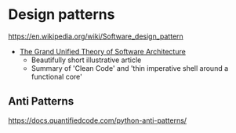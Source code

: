 Design patterns
===============

https://en.wikipedia.org/wiki/Software_design_pattern


* [The Grand Unified Theory of Software Architecture](https://danuker.go.ro/the-grand-unified-theory-of-software-architecture.html)
    * Beautifully short illustrative article
    * Summary of 'Clean Code' and 'thin imperative shell around a functional core'


Anti Patterns
-------------

https://docs.quantifiedcode.com/python-anti-patterns/